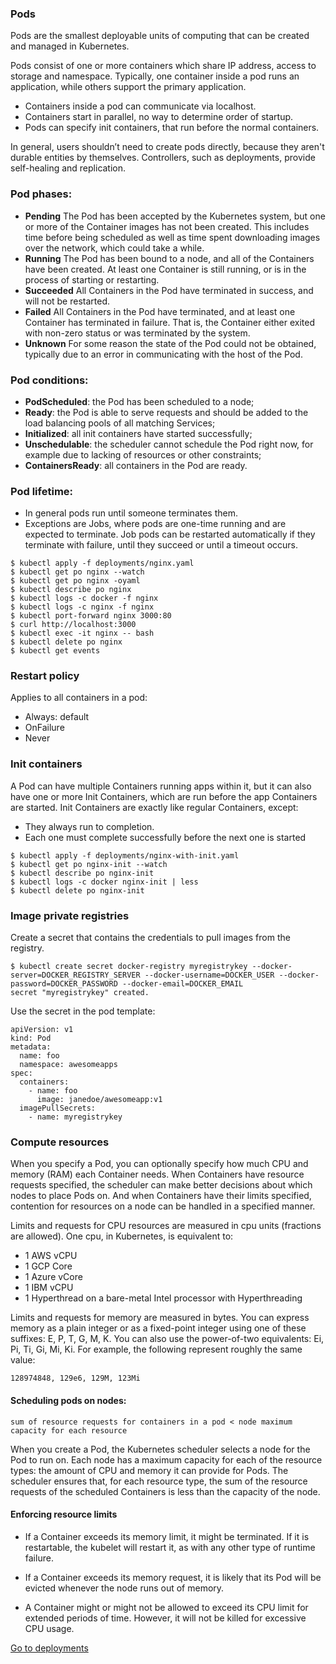 ### Pods

Pods are the smallest deployable units of computing that can be created and managed in Kubernetes.

Pods consist of one or more containers which share IP address, access to storage and namespace. Typically, one container inside a pod runs an application, while others support the primary application. 
* Containers inside a pod can communicate via localhost.
* Containers start in parallel, no way to determine order of startup.
* Pods can specify init containers, that run before the normal containers.

In general, users shouldn’t need to create pods directly, because they aren't durable entities by themselves. Controllers, such as deployments, provide self-healing and replication.

### Pod phases:
* **Pending**	The Pod has been accepted by the Kubernetes system, but one or more of the Container images has not been created. This includes time before being scheduled as well as time spent downloading images over the network, which could take a while.
* **Running**	The Pod has been bound to a node, and all of the Containers have been created. At least one Container is still running, or is in the process of starting or restarting.
* **Succeeded**	All Containers in the Pod have terminated in success, and will not be restarted.
* **Failed**	All Containers in the Pod have terminated, and at least one Container has terminated in failure. That is, the Container either exited with non-zero status or was terminated by the system.
* **Unknown**	For some reason the state of the Pod could not be obtained, typically due to an error in communicating with the host of the Pod.

### Pod conditions:
* **PodScheduled**: the Pod has been scheduled to a node;
* **Ready**: the Pod is able to serve requests and should be added to the load balancing pools of all matching Services;
* **Initialized**: all init containers have started successfully;
* **Unschedulable**: the scheduler cannot schedule the Pod right now, for example due to lacking of resources or other constraints;
* **ContainersReady**: all containers in the Pod are ready.

### Pod lifetime: 
* In general pods run until someone terminates them.
* Exceptions are Jobs, where pods are one-time running and are expected to terminate. Job pods can be restarted automatically if they terminate with failure, until they succeed or until a timeout occurs.


```
$ kubectl apply -f deployments/nginx.yaml
$ kubectl get po nginx --watch 
$ kubectl get po nginx -oyaml
$ kubectl describe po nginx
$ kubectl logs -c docker -f nginx
$ kubectl logs -c nginx -f nginx
$ kubectl port-forward nginx 3000:80
$ curl http://localhost:3000
$ kubectl exec -it nginx -- bash
$ kubectl delete po nginx
$ kubectl get events
```

### Restart policy
Applies to all containers in a pod:
* Always: default
* OnFailure
* Never

### Init containers

A Pod can have multiple Containers running apps within it, but it can also have one or more Init Containers, which are run before the app Containers are started.
Init Containers are exactly like regular Containers, except:

* They always run to completion.
* Each one must complete successfully before the next one is started

```
$ kubectl apply -f deployments/nginx-with-init.yaml
$ kubectl get po nginx-init --watch
$ kubectl describe po nginx-init
$ kubectl logs -c docker nginx-init | less
$ kubectl delete po nginx-init
```

### Image private registries
Create a secret that contains the credentials to pull images from the registry.
```
$ kubectl create secret docker-registry myregistrykey --docker-server=DOCKER_REGISTRY_SERVER --docker-username=DOCKER_USER --docker-password=DOCKER_PASSWORD --docker-email=DOCKER_EMAIL
secret "myregistrykey" created.
```
Use the secret in the pod template:
```
apiVersion: v1
kind: Pod
metadata:
  name: foo
  namespace: awesomeapps
spec:
  containers:
    - name: foo
      image: janedoe/awesomeapp:v1
  imagePullSecrets:
    - name: myregistrykey
```

### Compute resources
When you specify a Pod, you can optionally specify how much CPU and memory (RAM) each Container needs. When Containers have resource requests specified, the scheduler can make better decisions about which nodes to place Pods on. And when Containers have their limits specified, contention for resources on a node can be handled in a specified manner.

Limits and requests for CPU resources are measured in cpu units (fractions are allowed). One cpu, in Kubernetes, is equivalent to:

* 1 AWS vCPU
* 1 GCP Core
* 1 Azure vCore
* 1 IBM vCPU
* 1 Hyperthread on a bare-metal Intel processor with Hyperthreading

Limits and requests for memory are measured in bytes. You can express memory as a plain integer or as a fixed-point integer using one of these suffixes: E, P, T, G, M, K. You can also use the power-of-two equivalents: Ei, Pi, Ti, Gi, Mi, Ki. For example, the following represent roughly the same value:

`128974848, 129e6, 129M, 123Mi`

#### Scheduling pods on nodes:

`sum of resource requests for containers in a pod < node maximum capacity for each resource`

When you create a Pod, the Kubernetes scheduler selects a node for the Pod to run on. Each node has a maximum capacity for each of the resource types: the amount of CPU and memory it can provide for Pods. The scheduler ensures that, for each resource type, the sum of the resource requests of the scheduled Containers is less than the capacity of the node.

#### Enforcing resource limits

* If a Container exceeds its memory limit, it might be terminated. If it is restartable, the kubelet will restart it, as with any other type of runtime failure.

* If a Container exceeds its memory request, it is likely that its Pod will be evicted whenever the node runs out of memory.

* A Container might or might not be allowed to exceed its CPU limit for extended periods of time. However, it will not be killed for excessive CPU usage.

[Go to deployments](./deployments.md)